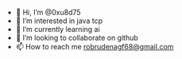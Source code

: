 - 👋 Hi, I’m @0xu8d75
- 👀 I’m interested in java tcp
- 🌱 I’m currently learning ai
- 💞️ I’m looking to collaborate on github
- 📫 How to reach me robrudenagf68@gmail.com

<!---
0xu8d75/0xu8d75 is a ✨ special ✨ repository because its `README.md` (this file) appears on your GitHub profile.
You can click the Preview link to take a look at your changes.
--->
